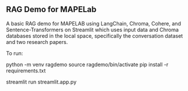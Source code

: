 ## RAG Demo for MAPELab

A basic RAG demo for MAPELAB using LangChain, Chroma, Cohere, and Sentence-Transformers on Streamlit which uses input data and Chroma databases stored in the local space, specifically the conversation dataset and two research papers.

To run:

python -m venv ragdemo
source ragdemo/bin/activate
pip install -r requirements.txt

streamlit run streamlit.app.py